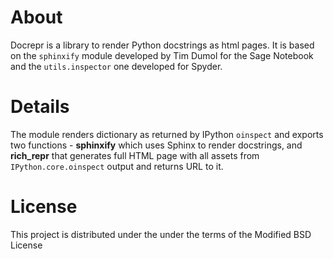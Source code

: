 # About

Docrepr is a library to render Python docstrings as html pages. It is based on
the `sphinxify` module developed by Tim Dumol for the Sage Notebook and the
`utils.inspector` one developed for Spyder.

# Details

The module renders dictionary as returned by IPython `oinspect` and exports
two functions - **sphinxify** which uses Sphinx to render docstrings, and
**rich_repr** that generates full HTML page with all assets from
`IPython.core.oinspect` output and returns URL to it. 

# License

This project is distributed under the under the terms of the Modified BSD
License

